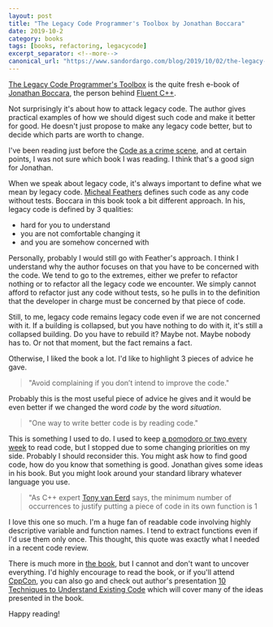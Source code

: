 ```yaml
---
layout: post
title: "The Legacy Code Programmer's Toolbox by Jonathan Boccara"
date: 2019-10-2
category: books
tags: [books, refactoring, legacycode]
excerpt_separator: <!--more-->
canonical_url: "https://www.sandordargo.com/blog/2019/10/02/the-legacy-code-programmers-toolbox"
---
```

[The Legacy Code Programmer's Toolbox](https://leanpub.com/legacycode) is the quite fresh e-book of [Jonathan Boccara](https://twitter.com/joboccara), the person behind [Fluent C++](https://www.fluentcpp.com/).

Not surprisingly it's about how to attack legacy code. The author gives practical examples of how we should digest such code and make it better for good. He doesn't just propose to make any legacy code better, but to decide which parts are worth to change.
<!--more-->

I've been reading just before the [Code as a crime scene](), and at certain points, I was not sure which book I was reading. I think that's a good sign for Jonathan.

When we speak about legacy code, it's always important to define what we mean by legacy code. [Micheal Feathers](https://michaelfeathers.silvrback.com/) defines such code as any code without tests. Boccara in this book took a bit different approach. In his, legacy code is defined by 3 qualities:

- hard for you to understand
- you are not comfortable changing it
- and you are somehow concerned with

Personally, probably I would still go with Feather's approach. I think I understand why the author focuses on that you have to be concerned with the code. We tend to go to the extremes, either we prefer to refactor nothing or to refactor all the legacy code we encounter. We simply cannot afford to refactor just any code without tests, so he pulls in to the definition that the developer in charge must be concerned by that piece of code.

Still, to me, legacy code remains legacy code even if we are not concerned with it. If a building is collapsed, but you have nothing to do with it, it's still a collapsed building. Do you have to rebuild it? Maybe not. Maybe nobody has to. Or not that moment, but the fact remains a fact.

Otherwise, I liked the book a lot. I'd like to highlight 3 pieces of advice he gave.


> "Avoid complaining if you don’t intend to improve the code."

Probably this is the most useful piece of advice he gives and it would be even better if we changed the word _code_ by the word _situation_.

> "One way to write better code is by reading code."

This is something I used to do. I used to keep [a pomodoro or two every week](http://sandordargo.com/blog/2018/02/28/setting-yourself-up-to-succeed) to read code, but I stopped due to some changing priorities on my side. Probably I should reconsider this. You might ask how to find good code, how do you know that something is good. Jonathan gives some ideas in his book. But you might look around your standard library whatever language you use.

> "As C++ expert [Tony van Eerd](https://github.com/tvaneerd) says, the minimum number of occurrences to justify putting a piece of code in its own function is 1

I love this one so much. I'm a huge fan of readable code involving highly descriptive variable and function names. I tend to extract functions even if I'd use them only once. This thought, this quote was exactly what I needed in a recent code review.

There is much more in [the book](https://leanpub.com/legacycode), but I cannot and don't want to uncover everything. I'd highly encourage to read the book, or if you'll attend [CppCon](https://sched.co/Sfnq), you can also go and check out author's presentation [10 Techniques to Understand Existing Code](https://sched.co/Sfnq) which will cover many of the ideas presented in the book.

Happy reading!
